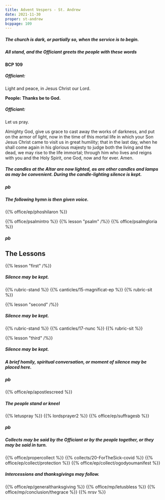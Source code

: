 ```yaml
---
title: Advent Vespers - St. Andrew
date: 2021-11-30
proper: st-andrew
bcppage: 109
---
```

##### The church is dark, or partially so, when the service is to begin.

##### All stand, and the Officiant greets the people with these words

#### BCP 109
##### Officiant:
Light and peace, in Jesus Christ our Lord.

**People:**
**Thanks be to God.**

##### Officiant:
Let us pray.

Almighty God, give us grace to cast away the works of darkness, and put on the armor of light, now in the time of this mortal life in which your Son Jesus Christ came to visit us in great humility; that in the last day, when he shall come again in his glorious majesty to judge both the living and the dead, we may rise to the life immortal; through him who lives and reigns with you and the Holy Spirit, one God, now and for ever. Amen.

##### The candles at the Altar are now lighted, as are other candles and lamps as may be convenient. During the candle-lighting silence is kept.
##### pb
##### The following hymn is then given voice.

{{% office/ep/phoshilaron %}}

{{% office/psalmintro %}}
{{% lesson "psalm" /%}}
{{% office/psalmgloria %}}

##### pb
## The Lessons
{{% lesson "first" /%}}

##### Silence may be kept.
{{% rubric-stand %}}
{{% canticles/15-magnificat-ep %}}
{{% rubric-sit %}}

{{% lesson "second" /%}}

##### Silence may be kept.
{{% rubric-stand %}}
{{% canticles/17-nunc  %}}
{{% rubric-sit %}}

{{% lesson "third" /%}}

##### Silence may be kept.
##### A brief homily, spiritual conversation, or moment of silence may be placed here.

##### pb
{{% office/ep/apostlescreed %}}

##### The people stand or kneel
{{% letuspray %}}
{{% lordsprayer2 %}}
{{% office/ep/suffragesb %}}

##### pb
##### Collects may be said by the Officiant or by the people together, or they may be said in turn.

{{% office/propercollect %}}
{{% collects/20-ForTheSick-covid %}}
{{% office/ep/collect/protection %}}
{{% office/ep/collect/ogodyoumanifest %}}

##### Intercessions and thanksgivings may follow.

{{% office/ep/generalthanksgiving %}}
{{% office/mp/letusbless %}}
{{% office/mp/conclusion/thegrace %}}
{{% nrsv %}}
